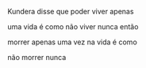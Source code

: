 Kundera disse que poder viver apenas

uma vida é como não viver nunca então

morrer apenas uma vez na vida é como

não morrer nunca
